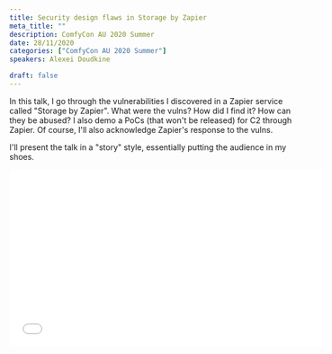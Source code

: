```yaml
---
title: Security design flaws in Storage by Zapier
meta_title: ""
description: ComfyCon AU 2020 Summer
date: 28/11/2020
categories: ["ComfyCon AU 2020 Summer"]
speakers: Alexei Doudkine

draft: false
---
```

In this talk, I go through the vulnerabilities I discovered in a Zapier service called "Storage by Zapier". What were the vulns? How did I find it? How can they be abused? I also demo a PoCs (that won't be released) for C2 through Zapier. Of course, I'll also acknowledge Zapier's response to the vulns.

I'll present the talk in a "story" style, essentially putting the audience in my shoes.

<iframe width="560" height="315" src="None" title="YouTube video player" frameborder="0" allow="accelerometer; autoplay; clipboard-write; encrypted-media; gyroscope; picture-in-picture; web-share" allowfullscreen></iframe>